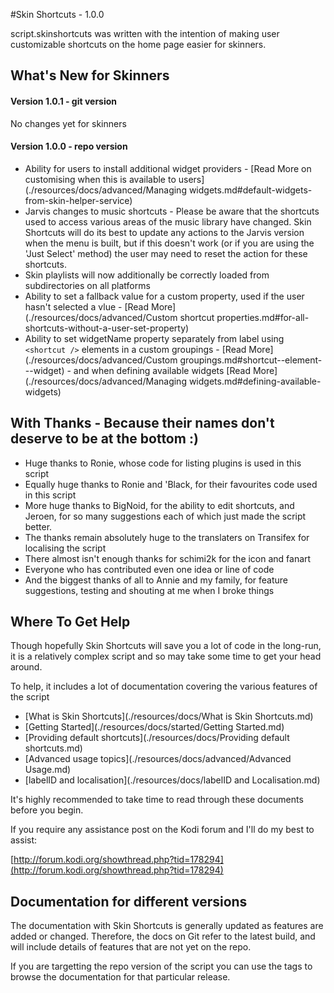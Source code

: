 #Skin Shortcuts - 1.0.0

script.skinshortcuts was written with the intention of making user customizable shortcuts on the home page easier for skinners.


## What's New for Skinners

#### Version 1.0.1 - git version

No changes yet for skinners

#### Version 1.0.0 - repo version

- Ability for users to install additional widget providers - [Read More on customising when this is available to users](./resources/docs/advanced/Managing widgets.md#default-widgets-from-skin-helper-service)
- Jarvis changes to music shortcuts - Please be aware that the shortcuts used to access various areas of the music library have changed. Skin Shortcuts will do its best to update any actions to the Jarvis version when the menu is built, but if this doesn't work (or if you are using the 'Just Select' method) the user may need to reset the action for these shortcuts.
- Skin playlists will now additionally be correctly loaded from subdirectories on all platforms
- Ability to set a fallback value for a custom property, used if the user hasn't selected a vlue - [Read More](./resources/docs/advanced/Custom shortcut properties.md#for-all-shortcuts-without-a-user-set-property)
- Ability to set widgetName property separately from label using `<shortcut />` elements in a custom groupings - [Read More](./resources/docs/advanced/Custom groupings.md#shortcut--element---widget) - and when defining available widgets [Read More](./resources/docs/advanced/Managing widgets.md#defining-available-widgets)
 
## With Thanks - Because their names don't deserve to be at the bottom :)

- Huge thanks to Ronie, whose code for listing plugins is used in this script
- Equally huge thanks to Ronie and 'Black, for their favourites code used in this script
- More huge thanks to BigNoid, for the ability to edit shortcuts, and Jeroen, for so many suggestions each of which just made the script better.
- The thanks remain absolutely huge to the translaters on Transifex for localising the script
- There almost isn't enough thanks for schimi2k for the icon and fanart
- Everyone who has contributed even one idea or line of code
- And the biggest thanks of all to Annie and my family, for feature suggestions, testing and shouting at me when I broke things

## Where To Get Help

Though hopefully Skin Shortcuts will save you a lot of code in the long-run, it is a relatively complex script and so may take some time to get your head around.

To help, it includes a lot of documentation covering the various features of the script

* [What is Skin Shortcuts](./resources/docs/What is Skin Shortcuts.md)
* [Getting Started](./resources/docs/started/Getting Started.md)
* [Providing default shortcuts](./resources/docs/Providing default shortcuts.md)
* [Advanced usage topics](./resources/docs/advanced/Advanced Usage.md)
* [labelID and localisation](./resources/docs/labelID and Localisation.md)

It's highly recommended to take time to read through these documents before you begin.

If you require any assistance post on the Kodi forum and I'll do my best to assist:

[http://forum.kodi.org/showthread.php?tid=178294](http://forum.kodi.org/showthread.php?tid=178294)

## Documentation for different versions

The documentation with Skin Shortcuts is generally updated as features are added or changed. Therefore, the docs on Git refer to the latest build, and will include details of features that are not yet on the repo.

If you are targetting the repo version of the script you can use the tags to browse the documentation for that particular release.
